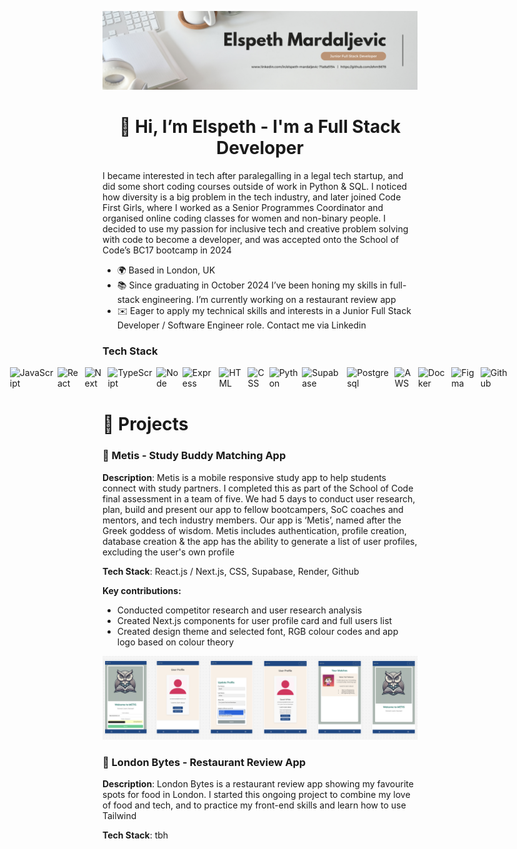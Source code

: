 ![Github Banner](./assets/Github%20Profile%20Banner.png)

<div align="center">
<h1> 👋 Hi, I’m Elspeth - I'm a Full Stack Developer </h1>
</div>


I became interested in tech after paralegalling in a legal tech startup, and did some short coding courses outside of work in Python & SQL. I noticed how diversity is a big problem in the tech industry, and later joined Code First Girls, where I worked as a Senior Programmes Coordinator and organised online coding classes for women and non-binary people. I decided to use my passion for inclusive tech and creative problem solving with code to become a developer, and was accepted onto the School of Code’s BC17 bootcamp in 2024

- 🌍 Based in London, UK
- 📚 Since graduating in October 2024 I’ve been honing my skills in full-stack engineering. I’m currently working on a restaurant review app
- ✉️ Eager to apply my technical skills and interests in a Junior Full Stack Developer / Software Engineer role. Contact me via Linkedin

### **Tech Stack**
<div style="display: flex; flex-wrap; justify-content: center; gap: 2px;">
<img src="https://img.shields.io/badge/JavaScript-F7DF1E?logo=javascript&logoColor=white" height="35" alt="JavaScript" style="margin-right: 4px"> 
<img src="https://img.shields.io/badge/React-%2320232a.svg?logo=react&logoColor=%2361DAFB" height="35" alt="React" style="margin-right: 4px"> 
<img src="https://img.shields.io/badge/Next.js-black?logo=next.js&logoColor=white" height="35" alt="Next" style="margin-right: 4px"> 
<img src="https://img.shields.io/badge/TypeScript-3178C6?logo=typescript&logoColor=fff" height="35" alt="TypeScript" style="margin-right: 4px"> 
<img src="https://img.shields.io/badge/Node.js-6DA55F?logo=node.js&logoColor=white" height="35" alt="Node" style="margin-right: 4px"> 
<img src="https://img.shields.io/badge/Express.js-%23404d59.svg?logo=express&logoColor=%2361DAFB" height="35" alt="Express" style="margin-right: 4px"> 
<img src="https://img.shields.io/badge/HTML-%23E34F26.svg?logo=html5&logoColor=white" height="35" alt="HTML" style="margin-right: 4px"> 
<img src="https://img.shields.io/badge/CSS-1572B6?logo=css3&logoColor=fff" height="35" alt="CSS" style="margin-right: 4px"> 
<img src="https://img.shields.io/badge/Python-3776AB?logo=python&logoColor=fff" height="35" alt="Python" style="margin-right: 4px"> 
<img src="https://img.shields.io/badge/Supabase-3FCF8E?logo=supabase&logoColor=fff" height="35" alt="Supabase" style="margin-right: 4px"> 
<img src="https://img.shields.io/badge/Postgres-%23316192.svg?logo=postgresql&logoColor=white" height="35" alt="Postgresql" style="margin-right: 4px"> 
<img src="https://img.shields.io/badge/AWS-%23FF9900.svg?logo=amazon-web-services&logoColor=white" height="35" alt="AWS" style="margin-right: 4px"> 
<img src="https://img.shields.io/badge/Docker-2496ED?logo=docker&logoColor=fff" height="35" alt="Docker" style="margin-right: 4px">
<img src="https://img.shields.io/badge/Figma-F24E1E?logo=figma&logoColor=white" height="35" alt="Figma" style="margin-right: 4px">
<img src="https://img.shields.io/badge/GitHub-%23121011.svg?logo=github&logoColor=white" height="35" alt="Github" style="margin-right: 4px">
</div>

<h1> 🚀 Projects </h1>

### **🧠 Metis - Study Buddy Matching App**

**Description**: Metis is a mobile responsive study app to help students connect with study partners. I completed this as part of the School of Code final assessment in a team of five. We had 5 days to conduct user research, plan, build and present our app to fellow bootcampers, SoC coaches and mentors, and tech industry members. Our app is ‘Metis’, named after the Greek goddess of wisdom. Metis includes authentication, profile creation, database creation & the app has the ability to generate a list of user profiles, excluding the user's own profile

**Tech Stack**: React.js / Next.js, CSS, Supabase, Render, Github

**Key contributions:** 
- Conducted competitor research and user research analysis
- Created Next.js components for user profile card and full users list
- Created design theme and selected font, RGB colour codes and app logo based on colour theory

![Metis Frames](./assets/metis_frames.png)

### **🍔 London Bytes - Restaurant Review App**

**Description**: London Bytes is a restaurant review app showing my favourite spots for food in London. I started this ongoing project to combine my love of food and tech, and to practice my front-end skills and learn how to use Tailwind

**Tech Stack**: tbh 
